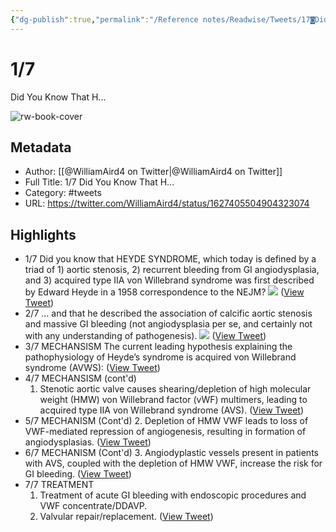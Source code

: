 ```yaml
---
{"dg-publish":true,"permalink":"/Reference notes/Readwise/Tweets/17◙Did You Know That H.../"}
---
```


# 1/7
Did You Know That H...

![rw-book-cover](https://pbs.twimg.com/profile_images/1424436346073063426/ZZyZYD45.jpg)

## Metadata
- Author: [[@WilliamAird4 on Twitter\|@WilliamAird4 on Twitter]]
- Full Title: 1/7
Did You Know That H...
- Category: #tweets
- URL: https://twitter.com/WilliamAird4/status/1627405504904323074

## Highlights
- 1/7
  Did you know that HEYDE SYNDROME, which today is defined by a triad of 1) aortic stenosis, 2) recurrent bleeding from GI angiodysplasia, and 3) acquired type IIA von Willebrand syndrome was first described by Edward Heyde in a 1958 correspondence to the NEJM? 
  ![](https://pbs.twimg.com/media/FpW0St4XgAEnutS.jpg) ([View Tweet](https://twitter.com/WilliamAird4/status/1627405504904323074))
- 2/7
  ... and that he described the association of calcific aortic stenosis and massive GI bleeding (not angiodysplasia per se, and certainly not with any understanding of pathogenesis). 
  ![](https://pbs.twimg.com/media/FpW0URgXoAA90Xp.jpg) ([View Tweet](https://twitter.com/WilliamAird4/status/1627405506577895429))
- 3/7
  MECHANSISM
  The current leading hypothesis explaining the pathophysiology of Heyde’s syndrome is acquired von Willebrand syndrome (AVWS): ([View Tweet](https://twitter.com/WilliamAird4/status/1627405508431818753))
- 4/7
  MECHANSISM (cont'd)
  1. Stenotic aortic valve causes shearing/depletion of high molecular weight (HMW) von Willebrand factor (vWF) multimers, leading to acquired type IIA von Willebrand syndrome (AVS). ([View Tweet](https://twitter.com/WilliamAird4/status/1627405509786578944))
- 5/7
  MECHANISM (Cont'd)
  2. Depletion of HMW VWF leads to loss of VWF-mediated repression of angiogenesis, resulting in formation of angiodysplasias. ([View Tweet](https://twitter.com/WilliamAird4/status/1627405511078428672))
- 6/7
  MECHANISM (Cont'd)
  3. Angiodyplastic vessels present in patients with AVS, coupled with the depletion of HMW VWF, increase the risk for GI bleeding. ([View Tweet](https://twitter.com/WilliamAird4/status/1627405512349212673))
- 7/7
  TREATMENT
  1. Treatment of acute GI bleeding with endoscopic procedures and VWF concentrate/DDAVP.
  2. Valvular repair/replacement. ([View Tweet](https://twitter.com/WilliamAird4/status/1627405513674588161))
